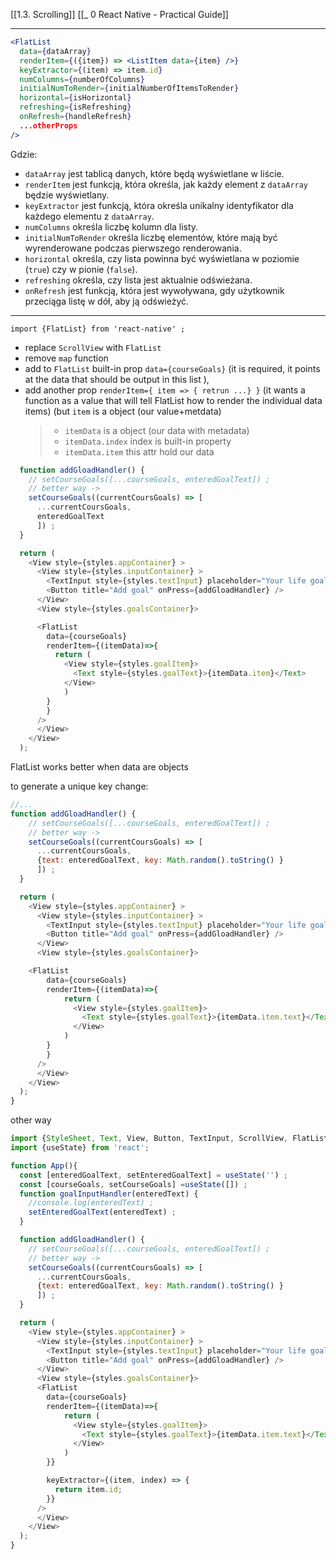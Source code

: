 [[1.3. Scrolling]]
[[_ 0 React Native - Practical Guide]]

----
```jsx
<FlatList
  data={dataArray}
  renderItem={({item}) => <ListItem data={item} />}
  keyExtractor={(item) => item.id}
  numColumns={numberOfColumns}
  initialNumToRender={initialNumberOfItemsToRender}
  horizontal={isHorizontal}
  refreshing={isRefreshing}
  onRefresh={handleRefresh}
  ...otherProps
/>
```

Gdzie:

-   `dataArray` jest tablicą danych, które będą wyświetlane w liście.
-   `renderItem` jest funkcją, która określa, jak każdy element z `dataArray` będzie wyświetlany.
-   `keyExtractor` jest funkcją, która określa unikalny identyfikator dla każdego elementu z `dataArray`.
-   `numColumns` określa liczbę kolumn dla listy.
-   `initialNumToRender` określa liczbę elementów, które mają być wyrenderowane podczas pierwszego renderowania.
-   `horizontal` określa, czy lista powinna być wyświetlana w poziomie (`true`) czy w pionie (`false`).
-   `refreshing` określa, czy lista jest aktualnie odświeżana.
-   `onRefresh` jest funkcją, która jest wywoływana, gdy użytkownik przeciąga listę w dół, aby ją odświeżyć.


-----



`import {FlatList} from 'react-native' ;`
- replace `ScrollView` with `FlatList`
- remove `map` function
- add to `FlatList` built-in prop `data={courseGoals}` (it is required, it points at the data that should be output in this list ),
- add another prop `renderItem={ item => { retrun ...} }` (it wants a function as a value that will tell FlatList how to render the individual data items) (but `item` is a object (our value+metdata)
 
  > - `itemData` is a object (our data with metadata)
  >  - `itemData.index` index is built-in property
  >  -  `itemData.item` this attr hold our data
  
```js
  function addGloadHandler() {
    // setCourseGoals([...courseGoals, enteredGoalText]) ;
    // better way ->
    setCourseGoals((currentCoursGoals) => [
      ...currentCoursGoals,
      enteredGoalText
      ]) ;
  }

  return (
    <View style={styles.appContainer} >
      <View style={styles.inputContainer} >
        <TextInput style={styles.textInput} placeholder="Your life goals!"     onChangeText={goalInputHandler}/>
        <Button title="Add goal" onPress={addGloadHandler} />
      </View>
      <View style={styles.goalsContainer}>

      <FlatList
        data={courseGoals}
        renderItem={(itemData)=>{
          return (
            <View style={styles.goalItem}>
              <Text style={styles.goalText}>{itemData.item}</Text>
            </View>
            )
        }
        }
      />
      </View>
    </View>
  );
```

FlatList works better when data are objects 

to generate a unique key
change:
```js
//...
function addGloadHandler() {
    // setCourseGoals([...courseGoals, enteredGoalText]) ;
    // better way ->
    setCourseGoals((currentCoursGoals) => [
      ...currentCoursGoals,
      {text: enteredGoalText, key: Math.random().toString() }
      ]) ;
  }

  return (
    <View style={styles.appContainer} >
      <View style={styles.inputContainer} >
        <TextInput style={styles.textInput} placeholder="Your life goals!"     onChangeText={goalInputHandler}/>
        <Button title="Add goal" onPress={addGloadHandler} />
      </View>
      <View style={styles.goalsContainer}>

	<FlatList
        data={courseGoals}
        renderItem={(itemData)=>{
            return (
              <View style={styles.goalItem}>
                <Text style={styles.goalText}>{itemData.item.text}</Text>
              </View>
            )
        }
        }
      />
      </View>
    </View>
  );
}
```


other way
```js
import {StyleSheet, Text, View, Button, TextInput, ScrollView, FlatList } from 'react-native';
import {useState} from 'react';

function App(){
  const [enteredGoalText, setEnteredGoalText] = useState('') ;
  const [courseGoals, setCourseGoals] =useState([]) ;
  function goalInputHandler(enteredText) {
    //console.log(enteredText) ;
    setEnteredGoalText(enteredText) ;
  }

  function addGloadHandler() {
    // setCourseGoals([...courseGoals, enteredGoalText]) ;
    // better way ->
    setCourseGoals((currentCoursGoals) => [
      ...currentCoursGoals,
      {text: enteredGoalText, key: Math.random().toString() }
      ]) ;
  }

  return (
    <View style={styles.appContainer} >
      <View style={styles.inputContainer} >
        <TextInput style={styles.textInput} placeholder="Your life goals!"     onChangeText={goalInputHandler}/>
        <Button title="Add goal" onPress={addGloadHandler} />
      </View>
      <View style={styles.goalsContainer}>
      <FlatList
        data={courseGoals}
        renderItem={(itemData)=>{
            return (
              <View style={styles.goalItem}>
                <Text style={styles.goalText}>{itemData.item.text}</Text>
              </View>
            )
        }}

        keyExtractor={(item, index) => {
          return item.id;
        }}
      />
      </View>
    </View>
  );
}
```








